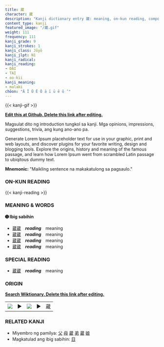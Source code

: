 ```yaml
---
title: 蔵
character: 蔵
description: "Kanji dictionary entry 蔵: meaning, on-kun reading, compounds, origin, related kanji"
content_type: kanji
featured_image: "/蔵.gif"
weight: 111
frequency: 111
kanji_grade: 9
kanji_strokes: 1
kanji_class: Jōyō
kanji_jlpt: N1
kanji_radical: 
kanji_reading: 
- DAI
- TAI
- oo-kii
kanji_meaning:
- malaki
chōon: "Ā Ī Ū Ē Ō ā ī ū ē ō ’"
---
```

[//]: # (Don't edit the line below. Kanji animated GIF code is automatically generated.)
{{< kanji-gif >}}

[//]: # (Edit below this line.)

**[Edit this at Github. Delete this link after editing.](https://github.com/tim0g/tim/tree/main/content/kanji/蔵/index.md)**

Magsulat dito ng introduction tungkol sa kanji. Mga opinions, impressions, suggestions, trivia, ang kung ano-ano pa.

Generate Lorem Ipsum placeholder text for use in your graphic, print and web layouts, and discover plugins for your favorite writing, design and blogging tools. Explore the origins, history and meaning of the famous passage, and learn how Lorem Ipsum went from scrambled Latin passage to ubiqitous dummy text.
 
**Mnemonic:** "Maikling sentence na makakatulong sa pagsaulo."

### ON-KUN READING

[//]: # (Don't edit the line below. ON-KUN READING code is automatically generated.)
{{< kanji-reading >}}

### MEANING & WORDS

#### ➊ **Ibig sabihin**
  - [蔵](../蔵)[蔵](../蔵)　***reading***　meaning
  - [蔵](../蔵)[蔵](../蔵)　***reading***　meaning
  - [蔵](../蔵)[蔵](../蔵)　***reading***　meaning
  - [蔵](../蔵)[蔵](../蔵)　***reading***　meaning

### SPECIAL READING
  - [蔵](../蔵)[蔵](../蔵)　***reading***　meaning

### ORIGIN

**[Search Wiktionary. Delete this link after editing.](https://wiktionary.org/wiki/蔵)**
<table class="kanji-table"><tr><td>
<img src="60px-蔵-bronze.svg.png">
</td><td>▶</td><td>
<img src="60px-蔵-oracle.svg.png">
</td><td>▶</td>
<td class="kanji-origin">蔵</td>
</tr></table>

### RELATED KANJI
- Miyembro ng pamilya: [父](../父) [母](../母) [蔵](../蔵) [弟](../弟) [蔵](../蔵) [娘](../娘)
- Magkatulad ang ibig sabihin: [日](../日)
